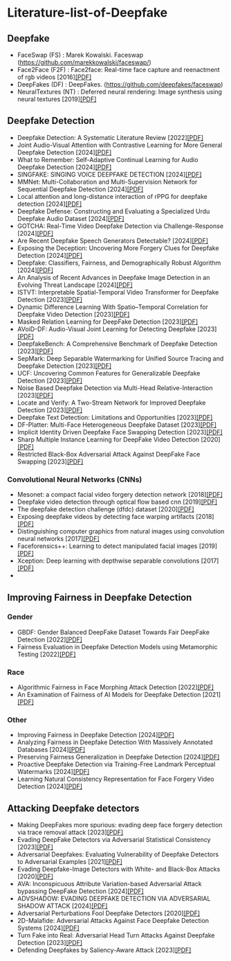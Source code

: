 # Literature-list-of-Deepfake

## Deepfake
* FaceSwap (FS) : Marek Kowalski. Faceswap (https://github.com/marekkowalski/faceswap/)
* Face2Face (F2F) :  Face2face: Real-time face capture and reenactment of rgb videos [2016][[PDF]](https://openaccess.thecvf.com/content_cvpr_2016/papers/Thies_Face2Face_Real-Time_Face_CVPR_2016_paper.pdf)
* DeepFakes (DF) : DeepFakes. (https://github.com/deepfakes/faceswap)
* NeuralTextures (NT) : Deferred neural rendering: Image synthesis using neural textures [2019][[PDF]]()


## Deepfake Detection
* Deepfake Detection: A Systematic Literature Review [2022][[PDF]](https://ieeexplore.ieee.org/iel7/6287639/6514899/09721302.pdf)
* Joint Audio-Visual Attention with Contrastive Learning for More General Deepfake Detection [2024][[PDF]](https://dl.acm.org/doi/pdf/10.1145/3625100)
* What to Remember: Self-Adaptive Continual Learning for Audio Deepfake Detection [2024][[PDF]](https://ojs.aaai.org/index.php/AAAI/article/download/29929/31623)
* SINGFAKE: SINGING VOICE DEEPFAKE DETECTION [2024][[PDF]](https://arxiv.org/pdf/2309.07525)
* MMNet: Multi-Collaboration and Multi-Supervision  Network for Sequential Deepfake Detection [2024][[PDF]](https://arxiv.org/pdf/2307.02733)
* Local attention and long-distance interaction of rPPG for deepfake detection [2024][[PDF]](https://link.springer.com/content/pdf/10.1007/s00371-023-02833-x.pdf)
* Deepfake Defense: Constructing and Evaluating a Specialized Urdu  Deepfake Audio Dataset [2024][[PDF]](https://aclanthology.org/2024.findings-acl.861.pdf)
* GOTCHA: Real-Time Video Deepfake Detection via Challenge-Response [2024][[PDF]](https://ieeexplore.ieee.org/stamp/stamp.jsp?tp=&arnumber=10629014)
* Are Recent Deepfake Speech Generators Detectable? [2024][[PDF]](https://dl.acm.org/doi/pdf/10.1145/3658664.3659658)
* Exposing the Deception: Uncovering More Forgery Clues for Deepfake Detection [2024][[PDF]](https://ojs.aaai.org/index.php/AAAI/article/download/27829/27686)
* Deepfake: Classifiers, Fairness, and Demographically Robust Algorithm [2024][[PDF]](https://brosdocs.net/fg2024/061.pdf)
* An Analysis of Recent Advances in Deepfake Image Detection in an Evolving Threat Landscape [2024][[PDF]](https://arxiv.org/pdf/2404.16212)
* ISTVT: Interpretable Spatial-Temporal Video  Transformer for Deepfake Detection [2023][[PDF]](https://ieeexplore.ieee.org/stamp/stamp.jsp?tp=&arnumber=10024806)
* Dynamic Difference Learning With  Spatio–Temporal Correlation for  Deepfake Video Detection [2023][[PDF]](https://ieeexplore.ieee.org/stamp/stamp.jsp?tp=&arnumber=10168141)
* Masked Relation Learning for DeepFake Detection [2023][[PDF]](https://ieeexplore.ieee.org/stamp/stamp.jsp?tp=&arnumber=10054130)
* AVoiD-DF: Audio-Visual Joint Learning  for Detecting Deepfake [2023][[PDF]](https://ieeexplore.ieee.org/stamp/stamp.jsp?tp=&arnumber=10081373)
* DeepfakeBench: A Comprehensive Benchmark of Deepfake Detection [2023][[PDF]](https://arxiv.org/pdf/2307.01426)
* SepMark: Deep Separable Watermarking for Unified Source Tracing and Deepfake Detection [2023][[PDF]](https://dl.acm.org/doi/pdf/10.1145/3581783.3612471)
* UCF: Uncovering Common Features for Generalizable Deepfake Detection [2023][[PDF]](https://openaccess.thecvf.com/content/ICCV2023/papers/Yan_UCF_Uncovering_Common_Features_for_Generalizable_Deepfake_Detection_ICCV_2023_paper.pdf)
* Noise Based Deepfake Detection via Multi-Head Relative-Interaction [2023][[PDF]](https://ojs.aaai.org/index.php/AAAI/article/view/26701/26473)
* Locate and Verify: A Two-Stream Network for Improved Deepfake Detection [2023][[PDF]](https://dl.acm.org/doi/pdf/10.1145/3581783.3612386)
* Deepfake Text Detection: Limitations and  Opportunities [2023][[PDF]](https://arxiv.org/pdf/2210.09421)
* DF-Platter: Multi-Face Heterogeneous Deepfake Dataset [2023][[PDF]](http://openaccess.thecvf.com/content/CVPR2023/papers/Narayan_DF-Platter_Multi-Face_Heterogeneous_Deepfake_Dataset_CVPR_2023_paper.pdf)
* Implicit Identity Driven Deepfake Face Swapping Detection [2023][[PDF]](https://openaccess.thecvf.com/content/CVPR2023/papers/Huang_Implicit_Identity_Driven_Deepfake_Face_Swapping_Detection_CVPR_2023_paper.pdf)
* Sharp Multiple Instance Learning for DeepFake Video Detection [2020][[PDF]](https://dl.acm.org/doi/pdf/10.1145/3394171.3414034)
* Restricted Black-Box Adversarial Attack Against DeepFake Face Swapping [2023][[PDF]](https://arxiv.org/pdf/2204.12347)

### Convolutional Neural Networks (CNNs)
* Mesonet: a compact facial video forgery detection network [2018][[PDF]](https://ieeexplore.ieee.org/stamp/stamp.jsp?tp=&arnumber=8630761)
* Deepfake video detection through optical flow based cnn [2019][[PDF]](https://openaccess.thecvf.com/content_ICCVW_2019/papers/HBU/Amerini_Deepfake_Video_Detection_through_Optical_Flow_Based_CNN_ICCVW_2019_paper.pdf)
* The deepfake detection challenge (dfdc) dataset [2020][[PDF]](https://arxiv.org/pdf/2006.07397)
* Exposing deepfake videos by detecting face warping artifacts [2018][[PDF]](https://openaccess.thecvf.com/content_CVPRW_2019/papers/Media%20Forensics/Li_Exposing_DeepFake_Videos_By_Detecting_Face_Warping_Artifacts_CVPRW_2019_paper.pdf)
* Distinguishing computer graphics from natural images using convolution neural networks [2017][[PDF]](https://ieeexplore.ieee.org/stamp/stamp.jsp?tp=&arnumber=8267647)
* Faceforensics++: Learning to detect manipulated facial images [2019][[PDF]](https://openaccess.thecvf.com/content_ICCV_2019/papers/Rossler_FaceForensics_Learning_to_Detect_Manipulated_Facial_Images_ICCV_2019_paper.pdf)
* Xception: Deep learning with depthwise separable convolutions [2017][[PDF]](https://openaccess.thecvf.com/content_cvpr_2017/papers/Chollet_Xception_Deep_Learning_CVPR_2017_paper.pdf)
* 
  

## Improving Fairness in Deepfake Detection
### Gender
* GBDF: Gender Balanced DeepFake Dataset Towards Fair DeepFake Detection [2022][[PDF]](https://arxiv.org/pdf/2207.10246)
* Fairness Evaluation in Deepfake Detection Models using Metamorphic Testing [2022][[PDF]](https://dl.acm.org/doi/pdf/10.1145/3524846.3527337)

### Race
* Algorithmic Fairness in Face Morphing Attack Detection [2022][[PDF]](https://openaccess.thecvf.com/content/WACV2022W/DVPB/papers/Ramachandra_Algorithmic_Fairness_in_Face_Morphing_Attack_Detection_WACVW_2022_paper.pdf)
* An Examination of Fairness of AI Models for Deepfake Detection [2021][[PDF]](https://arxiv.org/pdf/2105.00558)

### Other
* Improving Fairness in Deepfake Detection [2024][[PDF]](https://openaccess.thecvf.com/content/WACV2024/papers/Ju_Improving_Fairness_in_Deepfake_Detection_WACV_2024_paper.pdf)
* Analyzing Fairness in Deepfake Detection With  Massively Annotated Databases [2024][[PDF]](https://ieeexplore.ieee.org/iel7/8566059/9001030/10438899.pdf)
* Preserving Fairness Generalization in Deepfake Detection [2024][[PDF]](https://openaccess.thecvf.com/content/CVPR2024/papers/Lin_Preserving_Fairness_Generalization_in_Deepfake_Detection_CVPR_2024_paper.pdf)
* Proactive Deepfake Detection via Training-Free Landmark Perceptual Watermarks [2024][[PDF]](https://openreview.net/pdf?id=JMMrXtBN3M)
* Learning Natural Consistency Representation for  Face Forgery Video Detection [2024][[PDF]](https://arxiv.org/pdf/2407.10550)

## Attacking Deepfake detectors
* Making DeepFakes more spurious: evading  deep face forgery detection via trace removal  attack [2023][[PDF]](https://arxiv.org/pdf/2203.11433)
* Evading DeepFake Detectors via Adversarial Statistical Consistency [2023][[PDF]](http://openaccess.thecvf.com/content/CVPR2023/papers/Hou_Evading_DeepFake_Detectors_via_Adversarial_Statistical_Consistency_CVPR_2023_paper.pdf)
* Adversarial Deepfakes: Evaluating Vulnerability of Deepfake Detectors to  Adversarial Examples [2021][[PDF]](http://openaccess.thecvf.com/content/WACV2021/papers/Hussain_Adversarial_Deepfakes_Evaluating_Vulnerability_of_Deepfake_Detectors_to_Adversarial_Examples_WACV_2021_paper.pdf)
* Evading Deepfake-Image Detectors with White- and Black-Box Attacks [2020][[PDF]](http://openaccess.thecvf.com/content_CVPRW_2020/papers/w39/Carlini_Evading_Deepfake-Image_Detectors_With_White-_and_Black-Box_Attacks_CVPRW_2020_paper.pdf)
* AVA: Inconspicuous Attribute Variation-based Adversarial Attack bypassing DeepFake Detection [2024][[PDF]](https://arxiv.org/pdf/2312.08675)
* ADVSHADOW: EVADING DEEPFAKE DETECTION VIA ADVERSARIAL SHADOW ATTACK [2024][[PDF]](https://ieeexplore.ieee.org/stamp/stamp.jsp?tp=&arnumber=10448251)
* Adversarial Perturbations Fool Deepfake Detectors [2020][[PDF]](https://arxiv.org/pdf/2003.10596)
* 2D-Malafide: Adversarial Attacks Against Face Deepfake Detection Systems [2024][[PDF]](https://arxiv.org/pdf/2408.14143)
* Turn Fake into Real: Adversarial Head Turn Attacks Against Deepfake Detection [2023][[PDF]](https://arxiv.org/pdf/2309.01104)
* Defending Deepfakes by Saliency-Aware Attack [2023][[PDF]](https://li.qilei.me/papers/LiEtAl_ITCSS2023.pdf)


